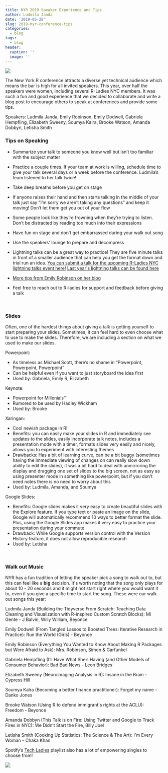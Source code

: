 ```yaml
---
title: NYR 2019 Speaker Experience and Tips
author: Ludmila Janda
date: '2019-05-28'
slug: 2019-nyr-conference-tips
categories:
  - blog
tags:
  - blog
header:
  caption: ''
  image: ''
---
```


![](/img/2019-05-28-nyr-conference-tips/stickers.png)

The New York R conference attracts a diverse yet technical audience which means the bar is high for all invited speakers. This year, over half the speakers were women, including several R-Ladies NYC members. It was such a fun and good experience that we decided to collaborate and write a blog post to encourage others to speak at conferences and provide some tips. 

Speakers: Ludmila Janda, Emily Robinson, Emily Dodwell, Gabriela Hempfling, Elizabeth Sweeny, Soumya Kalra, Brooke Watson, Amanda Dobbyn, Letisha Smith


### Tips on Speaking

- Summarize your talk to someone you know well but isn’t too familiar with the subject matter

- Practice a couple times. If your team at work is willing, schedule time to give your talk several days or a week before the conference. Ludmila’s team listened to her talk twice! 

- Take deep breaths before you get on stage

- If anyone raises their hand and then starts talking in the middle of your talk just say “I’m sorry we aren’t taking any questions” and keep it moving! Don’t let them get you out of your flow

- Some people look like they’re frowning when they’re trying to listen. Don’t be distracted by reading too much into their expressions

- Have fun on stage and don’t get embarrassed during your walk out song 

- Use the speakers' lounge to prepare and decompress 

- Lightning talks can be a great way to practice! They are five minute talks in front of a smaller audience that can help you get the format down and trial run an idea. [You can submit a talk for the upcoming R-Ladies NYC lightning talks event here!](https://docs.google.com/forms/d/e/1FAIpQLSeJom9L9SBqYPr0gU_GVwPXPvYqv167tLafrv2SaBJYvXJK7Q/viewform) [Last year's lightning talks can be found here](http://www.rladiesnyc.org/post/lightning-talks-roundup/)

- [More tips from Emily Robinson on her blog](https://hookedondata.org/giving-your-first-data-science-talk/)

- Feel free to reach out to R-ladies for support and feedback before giving a talk

</br>

### Slides 

Often, one of the hardest things about giving a talk is getting yourself to start preparing your slides. Sometimes, it can feel hard to even choose what to use to make the slides. Therefore, we are including a section on what we used to make our slides. 

Powerpoint:

- As timeless as Michael Scott, there’s no shame in “Powerpoint, Powerpoint, Powerpoint”
- Can be helpful even if you want to just storyboard the idea first
- Used by: Gabriela, Emily R, Elizabeth 


Keynote:

- Powerpoint for Millenials™
- Rumored to be used by Hadley Wickham
- Used by: Brooke 


Xaringan: 

- Cool newish package in R! 
- Benefits: you can easily make your slides in R and immediately see updates to the slides, easily incorporate talk notes, includes a presentation mode with a timer, formats slides very easily and nicely, allows you to experiment with interesting themes
- Drawbacks: Has a bit of learning curve, can be a bit buggy (sometimes having the immediate viewing of changes on can really slow down ability to edit the slides), it was a bit hard to deal with unmirroring the display and dragging one set of slides to the big screen, not as easy as using presenter mode in something like powerpoint, but if you don’t need notes there is no need to worry about this 
- Used by: Ludmila, Amanda, and Soumya 

Google Slides: 

- Benefits: Google slides makes it very easy to create beautiful slides with the Explore feature. If you type text or paste an image on the slide, Google will automatically recommend 10 ways to better format the slide. Plus, using the Google Slides app makes it very easy to practice your presentation during your commute
- Drawback: While Google supports version control with the Version History feature, it does not allow reproducible research
- Used by: Letisha


</br>

### Walk out Music 

NYR has a fun tradition of letting the speaker pick a song to walk out to, but this can feel like a **big** decision. It's worth noting that the song only plays for about 10 - 20 seconds and it might not start right where you would want it to, even if you give a specific time to start the song. These were our walk out songs this year:

Ludmila Janda (Building the Tidyverse From Scratch: Teaching Data Cleaning and Visualization with R-inspired Custom Scratch Blocks): Mi Gente - J Balvin, Willy William, Beyonce

Emily Dodwell (From Tangled Lassos to Boosted Trees: Iterative Research in Practice): Run the World (Girls) - Beyonce

Emily Robinson (Everything You Wanted to Know About Making R Packages but Were Afraid to Ask): Mrs. Robinson, Simon & Garfunkel

Gabriela Hempfling (I’ll Have What She’s Having (and Other Models of Consumer Behavior): Bad Bad News - Leon Bridges

Elizabeth Sweeny (Neuroimaging Analysis in R): Insane in the Brain - Cypress Hill 

Soumya Kalra (Becoming a better finance practitioner): Forget my name - Danko Jones

Brooke Watson (Using R to defend immigrant's rights at the ACLU): Freedom - Beyonce

Amanda Dobbyn (This Talk is on Fire: Using Twitter and Google to Track Fires in NYC): We Didn’t Start the Fire, Billy Joel

Letisha Smith (Cooking Up Statistics: The Science & The Art): I'm Every Woman - Chaka Khan

Spotify’s [Tech Ladies](https://open.spotify.com/playlist/0VAHe4mcJDB5iWBgypMq2X) playlist also has a lot of empowering singles to choose from!


![](/img/2019-05-28-nyr-conference-tips/rladies.jpg)